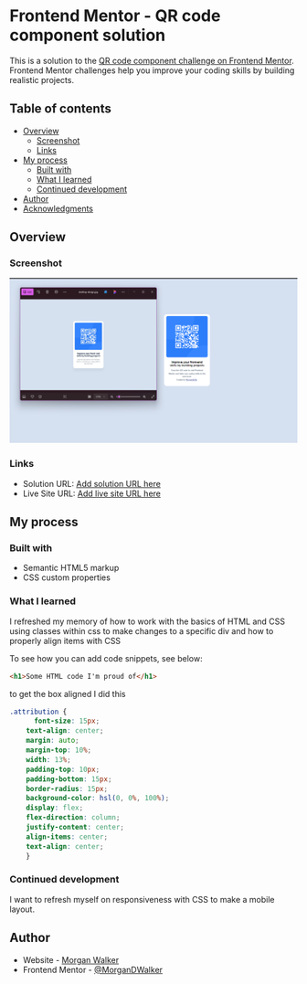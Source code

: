 # Frontend Mentor - QR code component solution

This is a solution to the [QR code component challenge on Frontend Mentor](https://www.frontendmentor.io/challenges/qr-code-component-iux_sIO_H). Frontend Mentor challenges help you improve your coding skills by building realistic projects. 

## Table of contents

- [Overview](#overview)
  - [Screenshot](#screenshot)
  - [Links](#links)
- [My process](#my-process)
  - [Built with](#built-with)
  - [What I learned](#what-i-learned)
  - [Continued development](#continued-development)
- [Author](#author)
- [Acknowledgments](#acknowledgments)

## Overview

### Screenshot

![Screenshot comparison of my code vs what the challenge required](image.png)

### Links

- Solution URL: [Add solution URL here](https://your-solution-url.com)
- Live Site URL: [Add live site URL here](https://your-live-site-url.com)

## My process

### Built with

- Semantic HTML5 markup
- CSS custom properties

### What I learned

I refreshed my memory of how to work with the basics of HTML and CSS using classes within css to make changes to a specific div and how to properly align items with CSS

To see how you can add code snippets, see below:

```html
<h1>Some HTML code I'm proud of</h1>
```
to get the box aligned I did this
```css
.attribution {
      font-size: 15px;
    text-align: center;
    margin: auto;
    margin-top: 10%;
    width: 13%;
    padding-top: 10px;
    padding-bottom: 15px;
    border-radius: 15px;
    background-color: hsl(0, 0%, 100%);
    display: flex;
    flex-direction: column;
    justify-content: center;
    align-items: center;
    text-align: center;
    }
```


### Continued development

I want to refresh myself on responsiveness with CSS to make a mobile layout.


## Author

- Website - [Morgan Walker](https://github.com/MorganDWalker)
- Frontend Mentor - [@MorganDWalker](https://www.frontendmentor.io/profile/MorganDWalker)
